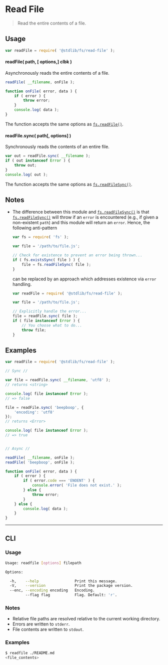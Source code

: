 # Read File

> Read the entire contents of a file.


<!-- <usage> -->

## Usage

``` javascript
var readFile = require( '@stdlib/fs/read-file' );
```

#### readFile( path, \[ options,\] clbk )

Asynchronously reads the entire contents of a file.

``` javascript
readFile( __filename, onFile );

function onFile( error, data ) {
    if ( error ) {
        throw error;
    }
    console.log( data );
}
```

The function accepts the same options as [`fs.readFile()`][fs].


#### readFile.sync( path\[, options\] )

Synchronously reads the contents of an entire file.

``` javascript
var out = readFile.sync( __filename );
if ( out instanceof Error ) {
    throw out;
}
console.log( out );
```

The function accepts the same options as [`fs.readFileSync()`][fs].

<!-- </usage> -->


<!-- <notes> -->

## Notes

* The difference between this module and [`fs.readFileSync()`][fs] is that [`fs.readFileSync()`][fs] will throw if an `error` is encountered (e.g., if given a non-existent `path`) and this module will return an `error`. Hence, the following anti-pattern

  ``` javascript
  var fs = require( 'fs' );

  var file = '/path/to/file.js';

  // Check for existence to prevent an error being thrown...
  if ( fs.existsSync( file ) ) {
      file = fs.readFileSync( file );
  }
  ```

  can be replaced by an approach which addresses existence via `error` handling.

  ``` javascript
  var readFile = require( '@stdlib/fs/read-file' );

  var file = '/path/to/file.js';

  // Explicitly handle the error...
  file = readFile.sync( file );
  if ( file instanceof Error ) {
      // You choose what to do...
      throw file;
  }
  ```

<!-- </notes> -->


<!-- <examples> -->

## Examples

``` javascript
var readFile = require( '@stdlib/fs/read-file' );

// Sync //

var file = readFile.sync( __filename, 'utf8' );
// returns <string>

console.log( file instanceof Error );
// => false

file = readFile.sync( 'beepboop', {
    'encoding': 'utf8'
});
// returns <Error>

console.log( file instanceof Error );
// => true


// Async //

readFile( __filename, onFile );
readFile( 'beepboop', onFile );

function onFile( error, data ) {
    if ( error ) {
        if ( error.code === 'ENOENT' ) {
            console.error( 'File does not exist.' );
        } else {
            throw error;
        }
    } else {
        console.log( data );
    }
}
```

<!-- </examples> -->


---

<!-- <cli> -->

## CLI

<!-- <usage> -->

### Usage

``` bash
Usage: readfile [options] filepath

Options:

  -h,    --help                Print this message.
  -V,    --version             Print the package version.
  --enc, --encoding encoding   Encoding.
         --flag flag           Flag. Default: 'r'.
```

<!-- </usage> -->


<!-- <notes> -->

### Notes

* Relative file paths are resolved relative to the current working directory.
* Errors are written to `stderr`.
* File contents are written to `stdout`.

<!-- </notes> -->


<!-- <examples> -->

### Examples

``` bash
$ readfile ./README.md
<file_contents>
```

<!-- </examples> -->

<!-- </cli> -->


<!-- <links> -->

[fs]: https://nodejs.org/api/fs.html

<!-- </links> -->
